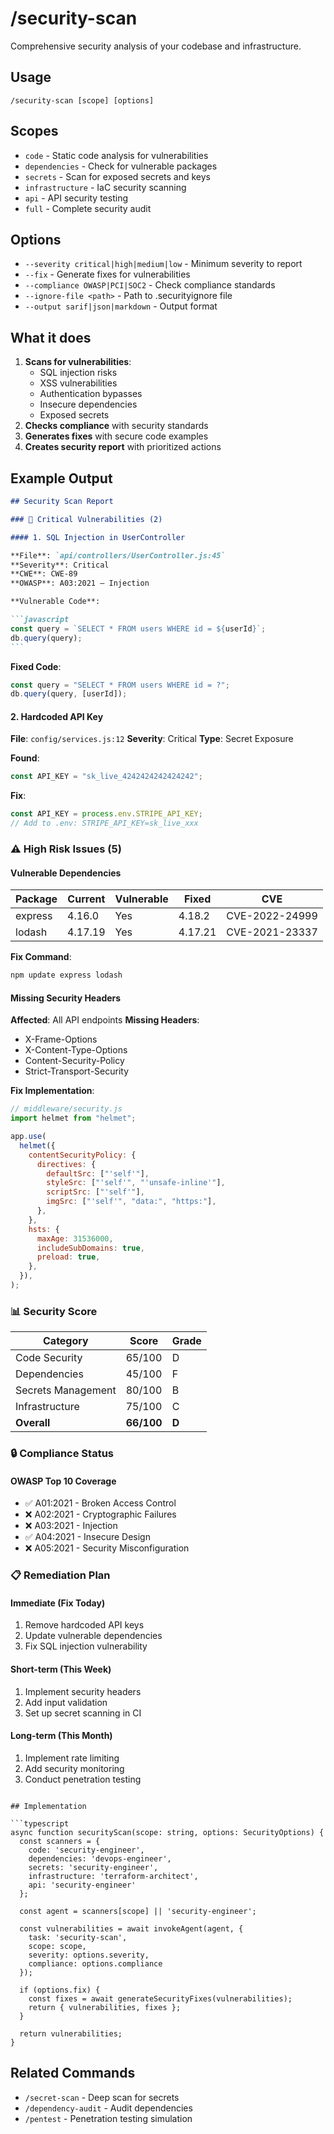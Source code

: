 # /security-scan

Comprehensive security analysis of your codebase and infrastructure.

## Usage

```
/security-scan [scope] [options]
```

## Scopes

- `code` - Static code analysis for vulnerabilities
- `dependencies` - Check for vulnerable packages
- `secrets` - Scan for exposed secrets and keys
- `infrastructure` - IaC security scanning
- `api` - API security testing
- `full` - Complete security audit

## Options

- `--severity critical|high|medium|low` - Minimum severity to report
- `--fix` - Generate fixes for vulnerabilities
- `--compliance OWASP|PCI|SOC2` - Check compliance standards
- `--ignore-file <path>` - Path to .securityignore file
- `--output sarif|json|markdown` - Output format

## What it does

1. **Scans for vulnerabilities**:
   - SQL injection risks
   - XSS vulnerabilities
   - Authentication bypasses
   - Insecure dependencies
   - Exposed secrets
2. **Checks compliance** with security standards
3. **Generates fixes** with secure code examples
4. **Creates security report** with prioritized actions

## Example Output

````markdown
## Security Scan Report

### 🚨 Critical Vulnerabilities (2)

#### 1. SQL Injection in UserController

**File**: `api/controllers/UserController.js:45`
**Severity**: Critical
**CWE**: CWE-89
**OWASP**: A03:2021 – Injection

**Vulnerable Code**:

```javascript
const query = `SELECT * FROM users WHERE id = ${userId}`;
db.query(query);
```
````

**Fixed Code**:

```javascript
const query = "SELECT * FROM users WHERE id = ?";
db.query(query, [userId]);
```

#### 2. Hardcoded API Key

**File**: `config/services.js:12`
**Severity**: Critical
**Type**: Secret Exposure

**Found**:

```javascript
const API_KEY = "sk_live_4242424242424242";
```

**Fix**:

```javascript
const API_KEY = process.env.STRIPE_API_KEY;
// Add to .env: STRIPE_API_KEY=sk_live_xxx
```

### ⚠️ High Risk Issues (5)

#### Vulnerable Dependencies

| Package | Current | Vulnerable | Fixed   | CVE            |
| ------- | ------- | ---------- | ------- | -------------- |
| express | 4.16.0  | Yes        | 4.18.2  | CVE-2022-24999 |
| lodash  | 4.17.19 | Yes        | 4.17.21 | CVE-2021-23337 |

**Fix Command**:

```bash
npm update express lodash
```

#### Missing Security Headers

**Affected**: All API endpoints
**Missing Headers**:

- X-Frame-Options
- X-Content-Type-Options
- Content-Security-Policy
- Strict-Transport-Security

**Fix Implementation**:

```javascript
// middleware/security.js
import helmet from "helmet";

app.use(
  helmet({
    contentSecurityPolicy: {
      directives: {
        defaultSrc: ["'self'"],
        styleSrc: ["'self'", "'unsafe-inline'"],
        scriptSrc: ["'self'"],
        imgSrc: ["'self'", "data:", "https:"],
      },
    },
    hsts: {
      maxAge: 31536000,
      includeSubDomains: true,
      preload: true,
    },
  }),
);
```

### 📊 Security Score

| Category           | Score      | Grade |
| ------------------ | ---------- | ----- |
| Code Security      | 65/100     | D     |
| Dependencies       | 45/100     | F     |
| Secrets Management | 80/100     | B     |
| Infrastructure     | 75/100     | C     |
| **Overall**        | **66/100** | **D** |

### 🔒 Compliance Status

#### OWASP Top 10 Coverage

- ✅ A01:2021 - Broken Access Control
- ❌ A02:2021 - Cryptographic Failures
- ❌ A03:2021 - Injection
- ✅ A04:2021 - Insecure Design
- ❌ A05:2021 - Security Misconfiguration

### 📋 Remediation Plan

#### Immediate (Fix Today)

1. Remove hardcoded API keys
2. Update vulnerable dependencies
3. Fix SQL injection vulnerability

#### Short-term (This Week)

1. Implement security headers
2. Add input validation
3. Set up secret scanning in CI

#### Long-term (This Month)

1. Implement rate limiting
2. Add security monitoring
3. Conduct penetration testing

````

## Implementation

```typescript
async function securityScan(scope: string, options: SecurityOptions) {
  const scanners = {
    code: 'security-engineer',
    dependencies: 'devops-engineer',
    secrets: 'security-engineer',
    infrastructure: 'terraform-architect',
    api: 'security-engineer'
  };

  const agent = scanners[scope] || 'security-engineer';

  const vulnerabilities = await invokeAgent(agent, {
    task: 'security-scan',
    scope: scope,
    severity: options.severity,
    compliance: options.compliance
  });

  if (options.fix) {
    const fixes = await generateSecurityFixes(vulnerabilities);
    return { vulnerabilities, fixes };
  }

  return vulnerabilities;
}
````

## Related Commands

- `/secret-scan` - Deep scan for secrets
- `/dependency-audit` - Audit dependencies
- `/pentest` - Penetration testing simulation
